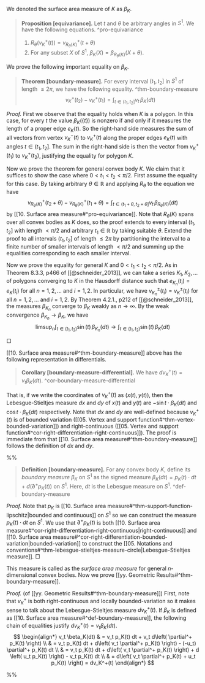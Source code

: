 We denoted the surface area measure of $K$ as $\beta_K$.

> __Proposition [equivariance].__ Let $t$ and $\theta$ be arbitrary angles in $S^1$. We have the following equations. ^pro-equivariance
> 
> 1. $R_\theta(v_K^+(t)) = v_{R_\theta(K)}^+(t + \theta)$
> 2. For any subset $X$ of $S^1$, $\beta_K(X) = \beta_{R_\theta(K)}(X + \theta)$.

We prove the following important equality on $\beta_K$.

> __Theorem [boundary-measure].__ For every interval $(t_1, t_2]$ in $S^1$ of length $\leq 2\pi$, we have the following equality. ^thm-boundary-measure
$$
v_K^+(t_2) - v_K^+(t_1) = \int_{t \in (t_1, t_2]} v_t \, \beta_K(dt)
$$

_Proof._ First we observe that the equality holds when $K$ is a polygon. In this case, for every $t$ the value $\beta_K(\left\{ t \right\})$ is nonzero if and only if it measures the length of a proper edge $e_K(t)$. So the right-hand side measures the sum of all vectors from vertex $v_K^-(t)$ to $v_K^+(t)$ along the proper edges $e_K(t)$ with angles $t \in (t_1, t_2]$. The sum in the right-hand side is then the vector from $v_K^+(t_1)$ to $v_K^+(t_2)$, justifying the equality for polygon $K$.  

Now we prove the theorem for general convex body $K$. We claim that it suffices to show the case where $0 < t_1 < t_2 < \pi/2$. First assume the equality for this case. By taking arbitrary $\theta \in \mathbb{R}$ and applying $R_\theta$ to the equation we have
$$
v_{R_\theta(K)}^+(t_2 + \theta) - v_{R_\theta(K)}^+(t_1 + \theta) = 
\int_{t \in (t_1 + \theta, t_2 + \theta]} v_t \, \beta_{R_\theta(K)}(dt)
$$
by [[10. Surface area measure#^pro-equivariance]]. Note that $R_\theta(K)$ spans over all convex bodies as $K$ does, so the proof extends to every interval $(t_1, t_2]$ with length $< \pi/2$ and arbitrary $t_1 \in \mathbb{R}$ by taking suitable $\theta$. Extend the proof to all intervals $(t_1, t_2]$ of length $\leq 2\pi$ by partitioning the interval to a finite number of smaller intervals of length $< \pi/2$ and summing up the equalities corresponding to each smaller interval. 

Now we prove the equality for general $K$ and $0 < t_1 < t_2 < \pi/2$. As in Theorem 8.3.3, p466 of [[@schneider_2013]], we can take a series $K_1, K_2, \dots$ of polygons converging to $K$ in the Hausdorff distance such that $e_{K_n}(t_i) = e_{K}(t_i)$ for all $n = 1, 2, \dots$ and $i = 1, 2$. In particular, we have $v_{K_n}^{\pm}(t_i) = v_{K}^{\pm}(t_i)$ for all $n = 1, 2, \dots$ and $i = 1, 2$. By Theorem 4.2.1., p212 of [[@schneider_2013]], the measures $\beta_{K_n}$ converge to $\beta_K$ weakly as $n \to \infty$. By the weak convergence $\beta_{K_n} \to \beta_K$, we have
$$
\limsup_{n} \int_{t \in (t_1, t_2)} \sin(t)\, \beta_{K_n}(dt) \to \int_{t \in (t_1, t_2)} \sin(t)\, \beta_{K}(dt)
$$

□

[[10. Surface area measure#^thm-boundary-measure]] above has the following representation in differentials.

> __Corollary [boundary-measure-differential].__ We have $dv_K^+(t) = v_t \beta_K(dt)$. ^cor-boundary-measure-differential

That is, if we write the coordinates of $v_K^+(t)$ as $(x(t), y(t))$, then the Lebesgue-Stieltjes measure $dx$ and $dy$ of $x(t)$ and $y(t)$ are $-\sin t \cdot \beta_K(dt)$ and $\cos t \cdot \beta_K(dt)$ respectively. Note that $dx$ and $dy$ are well-defined because $v_K^+(t)$ is of bounded variation ([[05. Vertex and support function#^thm-vertex-bounded-variation]]) and right-continuous ([[05. Vertex and support function#^cor-right-differentiation-right-continuous]]). The proof is immediate from that [[10. Surface area measure#^thm-boundary-measure]] follows the definition of $dx$ and $dy$.

%%

> __Definition [boundary-measure].__ For any convex body $K$, define its _boundary measure_ $\beta_K$ on $S^1$ as the signed measure $\beta_K(dt) = p_K(t) \cdot dt + d \left( \partial^+p_K(t) \right)$ on $S^1$. Here, $dt$ is the Lebesgue measure on $S^1$. ^def-boundary-measure

_Proof._ Note that $p_K$ is [[10. Surface area measure#^thm-support-function-lipschitz|bounded and continuous]] on $S^1$ so we can construct the measure $p_K(t) \cdot dt$ on $S^1$. We use that $\partial^+p_K(t)$ is both [[10. Surface area measure#^cor-right-differentiation-right-continuous|right-continuous]] and [[10. Surface area measure#^cor-right-differentiation-bounded-variation|bounded-variation]] to construct the [[05. Notations and conventions#^thm-lebesgue-stieltjes-measure-circle|Lebesgue-Stieltjes measure]]. □

This measure is called as the _surface area measure_ for general $n$-dimensional convex bodies. Now we prove [[yy. Geometric Results#^thm-boundary-measure]].

_Proof._ (of [[yy. Geometric Results#^thm-boundary-measure]]) First, note that $v_K^+$ is both right-continuous and locally bounded-variation so it makes sense to talk about the Lebesgue-Stieltjes measure $dv_K^+(t)$. If $\beta_K$ is defined as [[10. Surface area measure#^def-boundary-measure]], the following chain of equalities justify $dv_K^+(t) = v_t \beta_K(dt)$.
$$
\begin{align*}
v_t  \beta_K(dt) & = v_t p_K(t) dt + v_t  d\left( \partial^+ p_K(t) \right)  \\
& = v_t p_K(t) dt + d\left( v_t \partial^+ p_K(t) \right) - (-u_t) \partial^+ p_K(t) dt \\
& = v_t p_K(t) dt + d\left( v_t \partial^+ p_K(t) \right) + d \left( u_t p_K(t)  \right) - v_t p_K(t) dt  \\
& = d\left( v_t \partial^+ p_K(t) + u_t p_K(t) \right) = dv_K^+(t)
\end{align*}
$$

%%
